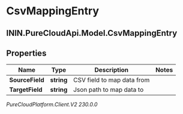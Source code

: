 # CsvMappingEntry

## ININ.PureCloudApi.Model.CsvMappingEntry

## Properties

|Name | Type | Description | Notes|
|------------ | ------------- | ------------- | -------------|
| **SourceField** | **string** | CSV field to map data from | |
| **TargetField** | **string** | Json path to map data to | |



_PureCloudPlatform.Client.V2 230.0.0_
